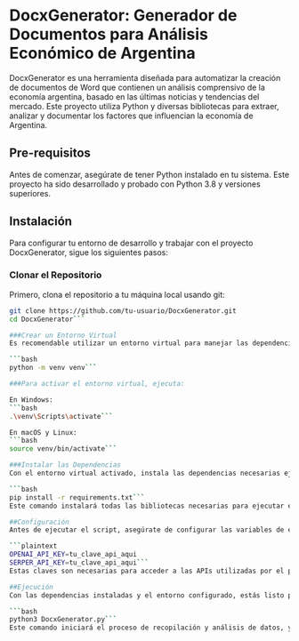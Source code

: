 # DocxGenerator: Generador de Documentos para Análisis Económico de Argentina

DocxGenerator es una herramienta diseñada para automatizar la creación de documentos de Word que contienen un análisis comprensivo de la economía argentina, basado en las últimas noticias y tendencias del mercado. Este proyecto utiliza Python y diversas bibliotecas para extraer, analizar y documentar los factores que influencian la economía de Argentina.

## Pre-requisitos

Antes de comenzar, asegúrate de tener Python instalado en tu sistema. Este proyecto ha sido desarrollado y probado con Python 3.8 y versiones superiores.

## Instalación

Para configurar tu entorno de desarrollo y trabajar con el proyecto DocxGenerator, sigue los siguientes pasos:

### Clonar el Repositorio

Primero, clona el repositorio a tu máquina local usando git:

```bash
git clone https://github.com/tu-usuario/DocxGenerator.git
cd DocxGenerator```

###Crear un Entorno Virtual
Es recomendable utilizar un entorno virtual para manejar las dependencias de manera aislada. Puedes crear un entorno virtual utilizando venv:

```bash
python -m venv venv```

###Para activar el entorno virtual, ejecuta:

En Windows:
```bash
.\venv\Scripts\activate```

En macOS y Linux:
```bash
source venv/bin/activate```

###Instalar las Dependencias
Con el entorno virtual activado, instala las dependencias necesarias ejecutando:

```bash
pip install -r requirements.txt```
Este comando instalará todas las bibliotecas necesarias para ejecutar el proyecto, incluyendo python-docx para la generación de documentos y cualquier otra dependencia listada en requirements.txt.

##Configuración
Antes de ejecutar el script, asegúrate de configurar las variables de entorno necesarias. Crea un archivo .env en el directorio raíz del proyecto y añade las siguientes variables:

```plaintext
OPENAI_API_KEY=tu_clave_api_aqui
SERPER_API_KEY=tu_clave_api_aqui```
Estas claves son necesarias para acceder a las APIs utilizadas por el proyecto.

##Ejecución
Con las dependencias instaladas y el entorno configurado, estás listo para ejecutar el script DocxGenerator. Para generar el documento de Word con el análisis de la economía argentina, ejecuta:

```bash
python3 DocxGenerator.py```
Este comando iniciará el proceso de recopilación y análisis de datos, y generará un documento de Word Analisis_Economia_Argentina.docx en el directorio del proyecto.
